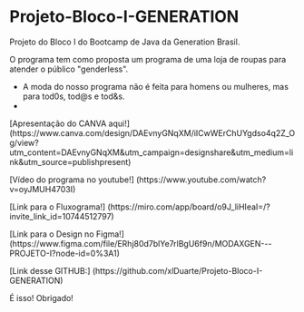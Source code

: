 # Projeto-Bloco-I-GENERATION

Projeto do Bloco I do Bootcamp de Java da Generation Brasil.

O programa tem como proposta um programa de uma loja de roupas para atender o público "genderless". 
- A moda do nosso programa não é feita para homens ou mulheres, mas para tod0s, tod@s e tod&s.
- 
<p>[Apresentação do CANVA aqui!](https://www.canva.com/design/DAEvnyGNqXM/iICwWErChUYgdso4q2Z_Og/view?utm_content=DAEvnyGNqXM&utm_campaign=designshare&utm_medium=link&utm_source=publishpresent)</p>
<p>[Vídeo do programa no youtube!] (https://www.youtube.com/watch?v=oyJMUH4703I)</p>
<p>[Link para o Fluxograma!] (https://miro.com/app/board/o9J_liHIeaI=/?invite_link_id=10744512797)</p>
<p>[Link para o Design no Figma!] (https://www.figma.com/file/ERhj80d7blYe7rlBgU6f9n/MODAXGEN---PROJETO-I?node-id=0%3A1)</p>
<p>[Link desse GITHUB:] (https://github.com/xlDuarte/Projeto-Bloco-I-GENERATION)</p>

É isso! Obrigado!
